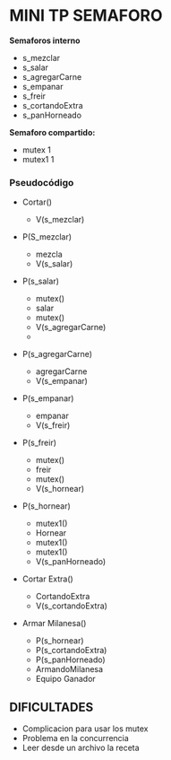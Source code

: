 # MINI TP SEMAFORO

**Semaforos interno**
- s_mezclar
- s_salar
- s_agregarCarne
- s_empanar
- s_freir
- s_cortandoExtra
- s_panHorneado

**Semaforo compartido:**
- mutex 1
- mutex1 1

### Pseudocódigo
- Cortar()
  - V(s_mezclar)
- P(S_mezclar)
  - mezcla
  - V(s_salar)

- P(s_salar)
  - mutex() 
  - salar
  - mutex()
  - V(s_agregarCarne)
  - 
- P(s_agregarCarne)
  - agregarCarne
  - V(s_empanar)

- P(s_empanar)
  - empanar
  - V(s_freir)

- P(s_freir)
  - mutex()
  - freir
  - mutex()
  - V(s_hornear)

- P(s_hornear)
  - mutex1()
  - Hornear
  - mutex1()
  - mutex1()
  - V(s_panHorneado)

- Cortar Extra()
  - CortandoExtra
  - V(s_cortandoExtra) 

- Armar Milanesa()
  - P(s_hornear)
  - P(s_cortandoExtra)
  - P(s_panHorneado)
  - ArmandoMilanesa
  - Equipo Ganador


## DIFICULTADES
- Complicacion para usar los mutex
- Problema en la concurrencia
- Leer desde un archivo la receta
